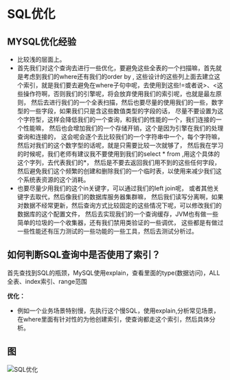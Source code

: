 # SQL优化

## MYSQL优化经验
* 比较浅的层面上。 
* 首先我们对这个查询去进行一些优化，要避免这些全表的一个扫描嘛，首先就是考虑到我们的where还有我们的order by ,
这些设计的这些列上面去建立这个索引，就是我们要去避免在where子句中呢，去使用到这些!=或者说>、<这些操作符啊，否则我们的引擎呢，将会放弃使用我们的索引呢，也就是最左原则，
然后去进行我们的一个全表扫描，然后也要尽量的使用我们的一些，数字型的一些字段，如果我们只是含这些数值类型的字段的话，
尽量不要设置为这个字符型，这样会降低我们的一个查询，和我们的性能的一个，我们连接的一个性能嘛，
然后也会增加我们的一个存储开销，这个是因为引擎在我们的处理查询和连接的，
这会呢会逐个去比较我们的一个字符串中一个，每个字符嘛，然后对我们的这个数字型的话呢，就是只需要比较一次就够了，
然后我在学习的时候呢，我们老师有建议我不要使用到我们的select * from ,用这个具体的这个字列，去代表我们的*，
然后是不要去返回我们用不到的这些任何字段，然后避免我们这个频繁的创建和删除我们的一个临时表，以使用来减少我们这个系统表资源的这个消耗。 
* 也要尽量少用我们的这个in关键字，可以通过我们的left join呢，
或者其他关键字去取代，然后像我们的数据库服务器集群嘛，
然后我们读写分离啊，如果对数据不经常更新，然后查询方式比较固定的这些情况下呢，可以修改我们的数据库的这个配置文件，
然后去实现我们的一个查询缓存，JVM也有做一些简单的垃圾的一个收集器，还有我们禁用类验证的一些调优，
这些都是有做过一些性能还有压力测试的一些功能的一些工具，然后去测试分析过。

## 如何判断SQL查询中是否使用了索引？

首先查找到SQL的瓶颈，MySQL使用explain，查看里面的type(数据访问)，ALL全表、index索引、range范围

**优化：**

* 例如一个业务场景特别慢，先执行这个慢SQL，使用explain,分析常见场景，在where里面有针对性的为他创建索引，使查询都走这个索引，然后具体分析。

## 图

![SQL优化](/img/SQL优化/1.png)


